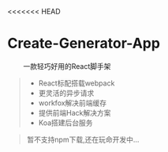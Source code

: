 <<<<<<< HEAD
# Create-Generator-App

&emsp;&emsp; 一款轻巧好用的React脚手架

> * React标配搭载webpack
> * 更灵活的异步请求
> * workfox解决前端缓存
> * 提供前端Hack解决方案
> * Koa搭建后台服务


> 暂不支持npm下载,还在玩命开发中...